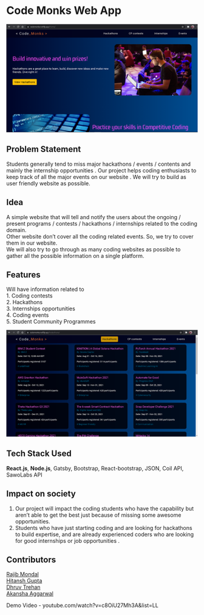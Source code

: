 # Code Monks Web App  

 ![Home Page](images/codeMonks-homePage.png)  
 
  
## Problem Statement  
Students generally tend to miss major hackathons / events / contents and mainly the internship opportunities . Our project helps coding enthusiasts to keep track of all the major events on our website . We will try to build as user friendly website as possible.

## Idea  
A simple website that will tell and notify the users about the ongoing / present programs / contests / hackathons / internships related to the coding domain.  
Other website don’t cover all the coding related events. So, we  try to cover them in our website.  
We will also try to go through as many coding websites as possible to gather all the possible information on a single platform.

## Features
Will have information related to   
     1. Coding contests  
     2. Hackathons   
     3. Internships opportunities  
     4. Coding events  
     5. Student Community Programmes  

![Hackathon Page](images/hackathonPage.png) 

## Tech Stack Used  
**React.js**, **Node.js**, Gatsby, Bootstrap, React-bootstrap, JSON, Coil API, SawoLabs API

## Impact on society  
 1. Our project will impact the coding students who have the capability but aren’t able to get the best just because of missing some awesome opportunities. 
 2. Students who have just starting coding and are looking for hackathons to build  expertise,  and are already experienced coders who are looking for good internships or job opportunities . 

## Contributors  
[Rajib Mondal](https://github.com/mondalraj)            
[Hitansh Gupta](https://github.com/Hitansh1G)            
[Dhruv Trehan](https://github.com/DhruvTrehan29)  
[Akansha Aggarwal](https://github.com/akansha2002)  


Demo Video - youtube.com/watch?v=c8OiU27Mh3A&list=LL
